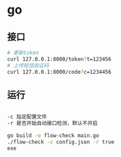 # go

## 接口

```sh
# 更新token
curl 127.0.0.1:8000/token?t=123456
# 上传短信验证码
curl 127.0.0.1:8000/code?c=1234456
```

## 运行

```sh

-c 指定配置文件
-r 是否开始自动接口检测，默认不开启

go build -o flow-check main.go
./flow-check -c config.json -r true
exe
```